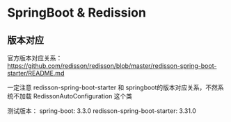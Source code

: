 # SpringBoot & Redission

## 版本对应
官方版本对应关系： https://github.com/redisson/redisson/blob/master/redisson-spring-boot-starter/README.md

一定注意 redisson-spring-boot-starter 和 springboot的版本对应关系，不然系统不加载 RedissonAutoConfiguration 这个类

测试版本：
spring-boot: 3.3.0
redisson-spring-boot-starter: 3.31.0